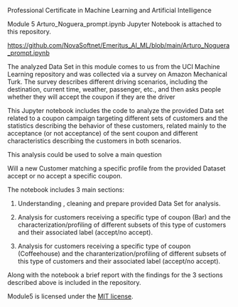 Professional Certificate in Machine Learning and Artificial Intelligence

Module 5  Arturo_Noguera_prompt.ipynb Jupyter Notebook is attached to this repository.

https://github.com/NovaSoftnet/Emeritus_AI_ML/blob/main/Arturo_Noguera_prompt.ipynb

The analyzed Data Set in this module comes to us from the UCI Machine Learning repository and was collected via a survey on Amazon Mechanical Turk. The survey describes different driving scenarios, including the destination, current time, weather, passenger, etc., and then asks people whether they will accept the coupon if they are the driver

This Jupyter notebook includes the code to analyze the provided Data set related to a coupon campaign targeting different sets of customers and the statistics describing the behavior of these customers, related mainly to the acceptance (or not acceptance) of the sent coupon and different characteristics describing the customers in both scenarios.


This analysis could be used to solve a main question

Will a new Customer  matching a specific profile from the provided Dataset  accept or no accept a specific coupon.

The notebook includes 3 main sections:


1) Understanding , cleaning and prepare provided Data Set for analysis. 

2) Analysis for customers receiving a specific type of coupon (Bar) and the characterization/profiling of different subsets of this type of customers and their associated label (accept/no accept).

3) Analysis for customers receiving a specific type of coupon (Coffeehouse) and the charanterization/profiling of different subsets of this type of customers and their associated label (accept/no accept).

Along with the notebook a brief report with the findings for the 3 sections described above is included in the repository.


Module5  is licensed under the [MIT license](http://opensource.org/licenses/MIT).

